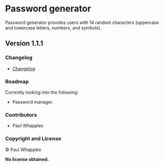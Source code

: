 # Password generator

Password generator provides users with 14 random characters (uppercase and lowercase letters, numbers, and symbols).

## **Version 1.1.1**

### Changelog

 - [Changelog](CHANGELOG.md)

### Roadmap

Currently looking into the following:

- Password manager.

### Contributors 

- Paul Whapples

### Copyright and License

© Paul Whapples

**No license obtained.**